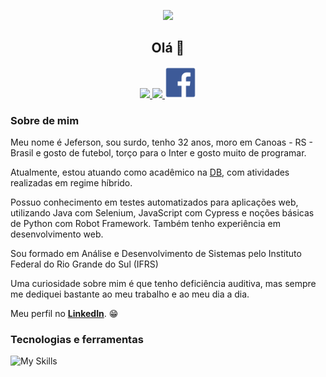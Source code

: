 <p align="center">
  <img width="350" src="https://raw.githubusercontent.com/abhisheknaiidu/abhisheknaiidu/master/code.gif">
</p>

<h2 align="center"> 
  Olá 👋 
</h2>

<p align="center">
  <a href="https://www.linkedin.com/in/jeferson-eugenio/">
    <img src="https://skillicons.dev/icons?i=linkedin"/>
  </a>
  <a href="https://www.instagram.com/jefynhu11/">
    <img src="https://skillicons.dev/icons?i=instagram"/>
  </a>
  <a href="https://www.facebook.com/jefynhu11/">
    <img width="50" src="https://github.com/devicons/devicon/blob/master/icons/facebook/facebook-original.svg"/>
  </a>
  
</p>

### Sobre de mim

Meu nome é Jeferson, sou surdo, tenho 32 anos, moro em Canoas - RS - Brasil e gosto de futebol, torço para o Inter e gosto muito de programar.

Atualmente, estou atuando como acadêmico na [DB](https://db.tec.br/), com atividades realizadas em regime híbrido.

Possuo conhecimento em testes automatizados para aplicações web, utilizando Java com Selenium, JavaScript com Cypress e noções básicas de Python com Robot Framework. Também tenho experiência em desenvolvimento web.

Sou formado em Análise e Desenvolvimento de Sistemas pelo Instituto Federal do Rio Grande do Sul (IFRS)

Uma curiosidade sobre mim é que tenho deficiência auditiva, mas sempre me dediquei bastante ao meu trabalho e ao meu dia a dia.

Meu perfil no [**LinkedIn**](https://www.linkedin.com/in/jeferson-eugenio/). 😁

### Tecnologias e ferramentas

![My Skills](https://skillicons.dev/icons?i=html,css,js,bootstrap,java,py,idea,vscode,eclipse,mysql,postman,selenium,cypress,git,github,gitlab)
